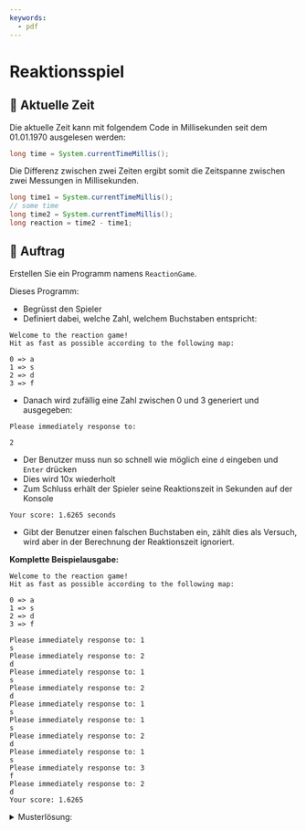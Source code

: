 ```yaml
---
keywords:
  - pdf
---
```

# Reaktionsspiel

## :brain: Aktuelle Zeit

Die aktuelle Zeit kann mit folgendem Code in Millisekunden seit dem 01.01.1970
ausgelesen werden:

```java
long time = System.currentTimeMillis();
```

Die Differenz zwischen zwei Zeiten ergibt somit die Zeitspanne zwischen zwei
Messungen in Millisekunden.

```java
long time1 = System.currentTimeMillis();
// some time
long time2 = System.currentTimeMillis();
long reaction = time2 - time1;
```

## :pencil: Auftrag

Erstellen Sie ein Programm namens `ReactionGame`.

Dieses Programm:

- Begrüsst den Spieler
- Definiert dabei, welche Zahl, welchem Buchstaben entspricht:

```
Welcome to the reaction game!
Hit as fast as possible according to the following map:

0 => a
1 => s
2 => d
3 => f
```

- Danach wird zufällig eine Zahl zwischen 0 und 3 generiert und ausgegeben:

```
Please immediately response to:

2
```

- Der Benutzer muss nun so schnell wie möglich eine `d` eingeben und `Enter`
  drücken
- Dies wird 10x wiederholt
- Zum Schluss erhält der Spieler seine Reaktionszeit in Sekunden auf der Konsole

```
Your score: 1.6265 seconds
```

- Gibt der Benutzer einen falschen Buchstaben ein, zählt dies als Versuch, wird
  aber in der Berechnung der Reaktionszeit ignoriert.

**Komplette Beispielausgabe:**

```
Welcome to the reaction game!
Hit as fast as possible according to the following map:

0 => a
1 => s
2 => d
3 => f

Please immediately response to: 1
s
Please immediately response to: 2
d
Please immediately response to: 1
s
Please immediately response to: 2
d
Please immediately response to: 1
s
Please immediately response to: 1
s
Please immediately response to: 2
d
Please immediately response to: 1
s
Please immediately response to: 3
f
Please immediately response to: 2
d
Your score: 1.6265
```

<details><summary>Musterlösung:</summary>

```java title="ReactionGame.java"
import mytools.StdInput;

public class ReactionGame {

	/*
	 *	objective: have users type as fast as possible a for 0,
	 *	b for 1, c for 2 and d for 3. If user hit the correct
	 *	keyboard button, increment correctHits, and reactionTimeSum.
	 *	At the end divide reactionTimeSum by correctHits to calculate
	 *	the users reaction rate.
	 *
	 * 	datatypes: stimulus as int, reaction as char/String
	 * 				correctHits as int, reactionTimeSum as double
	 *
	 * 	control structures: do while, if
	 */
	public static void main(String[] args) {
		int times = 10;
		int correctHits = 0;
		double reactionTimeSum = 0;
		double reactionRate = 0;

		System.out.println("Welcome to the reaction game!");
		System.out.println("Hit as fast as possible according to the following map:\n");
		System.out.println("0 => a");
		System.out.println("1 => s");
		System.out.println("2 => d");
		System.out.println("3 => f\n");

		do {
			int stimulus = (int) (Math.random() * 3 + 1); // random number 0 - 3
			System.out.println("Please immediately response to: " + stimulus);

			long startTime = System.currentTimeMillis();
			char reaction = StdInput.readChar();
			long endTime = System.currentTimeMillis();

			if ((stimulus == 0 && reaction == 'a') ||
					(stimulus == 1 && reaction == 's') ||
					(stimulus == 2 && reaction == 'd') ||
					(stimulus == 3 && reaction == 'f')) {
				reactionTimeSum = reactionTimeSum + (endTime - startTime);
				correctHits++;
			}

			times--;
		} while (times > 0);

		System.out.print("Your score: ");

		reactionRate = reactionTimeSum / correctHits / 1000;

		System.out.println("" + reactionRate);
	}
}
```

</details>
